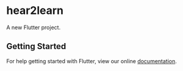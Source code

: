 # hear2learn

A new Flutter project.

## Getting Started

For help getting started with Flutter, view our online
[documentation](https://flutter.io/).
